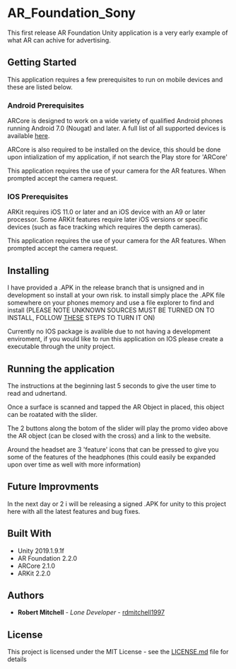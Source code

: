# AR_Foundation_Sony
This first release AR Foundation Unity application is a very early example of what AR can achive for advertising.

## Getting Started
This application requires a few prerequisites to run on mobile devices and these are listed below.

### Android Prerequisites

ARCore is designed to work on a wide variety of qualified Android phones running Android 7.0 (Nougat) and later. A full list of all supported devices is available [here](https://developers.google.com/ar/discover/supported-devices).

ARCore is also required to be installed on the device, this should be done upon intialization of my application, if not search the Play store for 'ARCore'

This application requires the use of your camera for the AR features. When prompted accept the camera request.

### IOS Prerequisites

ARKit requires iOS 11.0 or later and an iOS device with an A9 or later processor. Some ARKit features require later iOS versions or specific devices (such as face tracking which requires the depth cameras).

This application requires the use of your camera for the AR features. When prompted accept the camera request.

## Installing

I have provided a .APK in the release branch that is unsigned and in development so install at your own risk. to install simply place the .APK file somewhere on your phones memory and use a file explorer to find and install (PLEASE NOTE UNKNOWN SOURCES MUST BE TURNED ON TO INSTALL, FOLLOW [THESE](https://android.gadgethacks.com/how-to/android-basics-enable-unknown-sources-sideload-apps-0161947/) STEPS TO TURN IT ON)

Currently no IOS package is avalible due to not having a development enviroment, if you would like to run this application on IOS please create a executable through the unity project.

## Running the application
The instructions at the beginning last 5 seconds to give the user time to read and udnertand.

Once a surface is scanned and tapped the AR Object in placed, this object can be roatated with the slider.

The 2 buttons along the botom of the slider will play the promo video above the AR object (can be closed with the cross) and a link to the website.

Around the headset are 3 'feature' icons that can be pressed to give you some of the features of the headphones (this could easily be expanded upon over time as well with more information)

## Future Improvments
In the next day or 2 i will be releasing a signed .APK for unity to this project here with all the latest features and bug fixes.

## Built With
* Unity 2019.1.9.1f
* AR Foundation 2.2.0
* ARCore 2.1.0
* ARKit 2.2.0

## Authors
* **Robert Mitchell** - *Lone Developer* - [rdmitchell1997](https://github.com/rdmitchell1997)

## License

This project is licensed under the MIT License - see the [LICENSE.md](LICENSE.md) file for details
